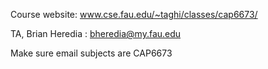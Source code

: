 Course website:
www.cse.fau.edu/~taghi/classes/cap6673/

TA, Brian Heredia : bheredia@my.fau.edu

Make sure email subjects are CAP6673
